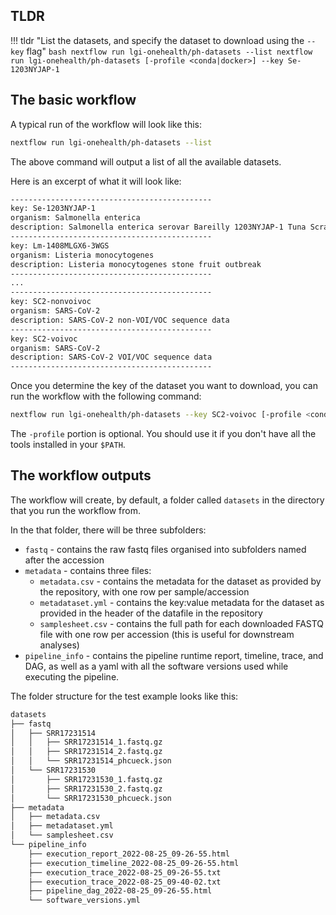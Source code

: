 ## TLDR

!!! tldr "List the datasets, and specify the dataset to download using the `--key` flag"
    ```bash
        nextflow run lgi-onehealth/ph-datasets --list
        nextflow run lgi-onehealth/ph-datasets [-profile <conda|docker>] --key Se-1203NYJAP-1
    ```

## The basic workflow

A typical run of the workflow will look like this:

```bash
nextflow run lgi-onehealth/ph-datasets --list
```

The above command will output a list of all the available datasets. 

Here is an excerpt of what it will look like:

```bash
---------------------------------------------
key: Se-1203NYJAP-1
organism: Salmonella enterica
description: Salmonella enterica serovar Bareilly 1203NYJAP-1 Tuna Scrape Outbreak
---------------------------------------------
key: Lm-1408MLGX6-3WGS
organism: Listeria monocytogenes
description: Listeria monocytogenes stone fruit outbreak
---------------------------------------------
...
---------------------------------------------
key: SC2-nonvoivoc
organism: SARS-CoV-2
description: SARS-CoV-2 non-VOI/VOC sequence data
---------------------------------------------
key: SC2-voivoc
organism: SARS-CoV-2
description: SARS-CoV-2 VOI/VOC sequence data
---------------------------------------------
```

Once you determine the key of the dataset you want to download, you can run the workflow with the following command:

```bash
nextflow run lgi-onehealth/ph-datasets --key SC2-voivoc [-profile <conda|docker>]
```

The `-profile` portion is optional. You should use it if you don't have all the tools installed in your `$PATH`.

## The workflow outputs

The workflow will create, by default, a folder called `datasets` in the directory that you run the workflow from.

In the that folder, there will be three subfolders:

* `fastq` - contains the raw fastq files organised into subfolders named after the accession
* `metadata` - contains three files:
  * `metadata.csv` - contains the metadata for the dataset as provided by the repository, with one row per sample/accession
  * `metadataset.yml` - contains the key:value metadata for the dataset as provided in the header of the datafile in the repository
  * `samplesheet.csv` - contains the full path for each downloaded FASTQ file with one row per accession (this is useful for downstream analyses)
* `pipeline_info` - contains the pipeline runtime report, timeline, trace, and DAG, as well as a yaml with all the software versions used while executing the pipeline.

The folder structure for the test example looks like this:

```bash
datasets
├── fastq
│   ├── SRR17231514
│   │   ├── SRR17231514_1.fastq.gz
│   │   ├── SRR17231514_2.fastq.gz
│   │   └── SRR17231514_phcueck.json
│   └── SRR17231530
│       ├── SRR17231530_1.fastq.gz
│       ├── SRR17231530_2.fastq.gz
│       └── SRR17231530_phcueck.json
├── metadata
│   ├── metadata.csv
│   ├── metadataset.yml
│   └── samplesheet.csv
└── pipeline_info
    ├── execution_report_2022-08-25_09-26-55.html
    ├── execution_timeline_2022-08-25_09-26-55.html
    ├── execution_trace_2022-08-25_09-26-55.txt
    ├── execution_trace_2022-08-25_09-40-02.txt
    ├── pipeline_dag_2022-08-25_09-26-55.html
    └── software_versions.yml
```

